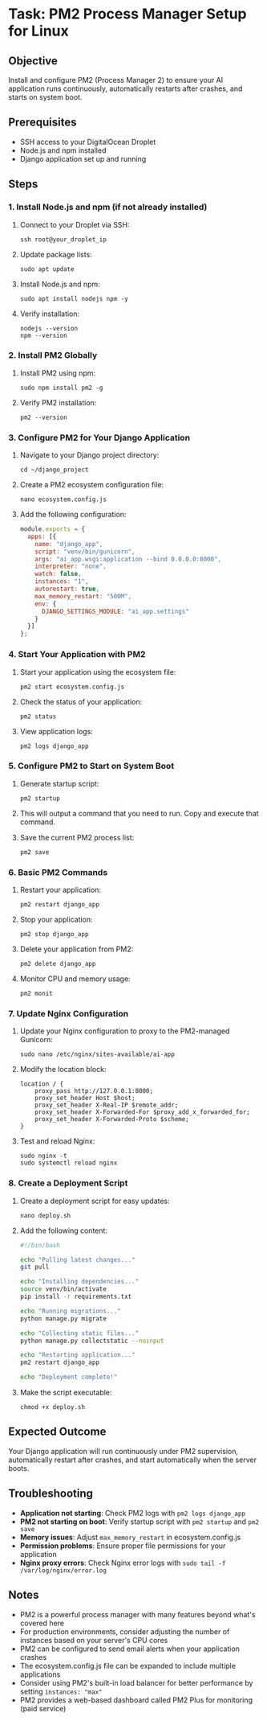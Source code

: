 # Task: PM2 Process Manager Setup for Linux

## Objective
Install and configure PM2 (Process Manager 2) to ensure your AI application runs continuously, automatically restarts after crashes, and starts on system boot.

## Prerequisites
- SSH access to your DigitalOcean Droplet
- Node.js and npm installed
- Django application set up and running

## Steps

### 1. Install Node.js and npm (if not already installed)

1. Connect to your Droplet via SSH:
   ```
   ssh root@your_droplet_ip
   ```

2. Update package lists:
   ```
   sudo apt update
   ```

3. Install Node.js and npm:
   ```
   sudo apt install nodejs npm -y
   ```

4. Verify installation:
   ```
   nodejs --version
   npm --version
   ```

### 2. Install PM2 Globally

1. Install PM2 using npm:
   ```
   sudo npm install pm2 -g
   ```

2. Verify PM2 installation:
   ```
   pm2 --version
   ```

### 3. Configure PM2 for Your Django Application

1. Navigate to your Django project directory:
   ```
   cd ~/django_project
   ```

2. Create a PM2 ecosystem configuration file:
   ```
   nano ecosystem.config.js
   ```

3. Add the following configuration:
   ```javascript
   module.exports = {
     apps: [{
       name: "django_app",
       script: "venv/bin/gunicorn",
       args: "ai_app.wsgi:application --bind 0.0.0.0:8000",
       interpreter: "none",
       watch: false,
       instances: "1",
       autorestart: true,
       max_memory_restart: "500M",
       env: {
         DJANGO_SETTINGS_MODULE: "ai_app.settings"
       }
     }]
   };
   ```

### 4. Start Your Application with PM2

1. Start your application using the ecosystem file:
   ```
   pm2 start ecosystem.config.js
   ```

2. Check the status of your application:
   ```
   pm2 status
   ```

3. View application logs:
   ```
   pm2 logs django_app
   ```

### 5. Configure PM2 to Start on System Boot

1. Generate startup script:
   ```
   pm2 startup
   ```

2. This will output a command that you need to run. Copy and execute that command.

3. Save the current PM2 process list:
   ```
   pm2 save
   ```

### 6. Basic PM2 Commands

1. Restart your application:
   ```
   pm2 restart django_app
   ```

2. Stop your application:
   ```
   pm2 stop django_app
   ```

3. Delete your application from PM2:
   ```
   pm2 delete django_app
   ```

4. Monitor CPU and memory usage:
   ```
   pm2 monit
   ```

### 7. Update Nginx Configuration

1. Update your Nginx configuration to proxy to the PM2-managed Gunicorn:
   ```
   sudo nano /etc/nginx/sites-available/ai-app
   ```

2. Modify the location block:
   ```
   location / {
       proxy_pass http://127.0.0.1:8000;
       proxy_set_header Host $host;
       proxy_set_header X-Real-IP $remote_addr;
       proxy_set_header X-Forwarded-For $proxy_add_x_forwarded_for;
       proxy_set_header X-Forwarded-Proto $scheme;
   }
   ```

3. Test and reload Nginx:
   ```
   sudo nginx -t
   sudo systemctl reload nginx
   ```

### 8. Create a Deployment Script

1. Create a deployment script for easy updates:
   ```
   nano deploy.sh
   ```

2. Add the following content:
   ```bash
   #!/bin/bash
   
   echo "Pulling latest changes..."
   git pull
   
   echo "Installing dependencies..."
   source venv/bin/activate
   pip install -r requirements.txt
   
   echo "Running migrations..."
   python manage.py migrate
   
   echo "Collecting static files..."
   python manage.py collectstatic --noinput
   
   echo "Restarting application..."
   pm2 restart django_app
   
   echo "Deployment complete!"
   ```

3. Make the script executable:
   ```
   chmod +x deploy.sh
   ```

## Expected Outcome
Your Django application will run continuously under PM2 supervision, automatically restart after crashes, and start automatically when the server boots.

## Troubleshooting

- **Application not starting**: Check PM2 logs with `pm2 logs django_app`
- **PM2 not starting on boot**: Verify startup script with `pm2 startup` and `pm2 save`
- **Memory issues**: Adjust `max_memory_restart` in ecosystem.config.js
- **Permission problems**: Ensure proper file permissions for your application
- **Nginx proxy errors**: Check Nginx error logs with `sudo tail -f /var/log/nginx/error.log`

## Notes

- PM2 is a powerful process manager with many features beyond what's covered here
- For production environments, consider adjusting the number of instances based on your server's CPU cores
- PM2 can be configured to send email alerts when your application crashes
- The ecosystem.config.js file can be expanded to include multiple applications
- Consider using PM2's built-in load balancer for better performance by setting `instances: "max"`
- PM2 provides a web-based dashboard called PM2 Plus for monitoring (paid service)
